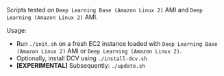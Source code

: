 Scripts tested on `Deep Learning Base (Amazon Linux 2)` AMI and `Deep Learning (Amazon Linux 2)` AMI.

Usage:

- Run `./init.sh` on a fresh EC2 instance loaded with `Deep Learning Base (Amazon Linux 2)` AMI or `Deep Learning (Amazon Linux 2)`.
- Optionally, install DCV using `./install-dcv.sh`
- **\[EXPERIMENTAL\]** Subsequently: `./update.sh`
